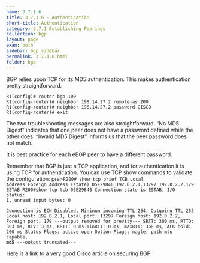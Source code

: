 ```yaml
---
name: 3.7.1.6
title: 3.7.1.6 - Authentication
short-title: Authentication
category: 3.7.1 Establishing Peerings
collection: bgp
layout: page
exam: both
sidebar: bgp_sidebar
permalink: 3.7.1.6.html
folder: bgp
---
```

BGP relies upon TCP for its MD5 authentication. This makes authentication pretty straightforward.
```
R1(config)# router bgp 100
R1(config-router)# neighbor 198.14.27.2 remote-as 200
R1(config-router)# neighbor 198.14.27.2 password CISCO
R1(config-router)# exit
```
The two troubleshooting messages are also straightforward. “No MD5 Digest” indicates that one peer does not have a password defined while the other does. “Invalid MD5 Digest” informs us that the peer password does not match.

It is best practice for each eBGP peer to have a different password.

Remember that BGP is just a TCP application, and for authentication it is using TCP for authentication. You can use TCP show commands to validate the configuration:
pre><code>R200# show tcp brief
TCB       Local Address               Foreign Address             (state)
05E29840  192.0.2.1.13297             192.0.2.2.179               ESTAB
R200#show tcp tcb 05E29840
Connection state is ESTAB, I/O status: 1, unread input bytes: 0            
Connection is ECN Disabled, Mininum incoming TTL 254, Outgoing TTL 255
Local host: 192.0.2.1, Local port: 13297 Foreign host: 192.0.2.2, Foreign port: 179
---output removed for brevity---
SRTT: 300 ms, RTTO: 303 ms, RTV: 3 ms, KRTT: 0 ms
minRTT: 0 ms, maxRTT: 368 ms, ACK hold: 200 ms
Status Flags: active open
Option Flags: nagle, path mtu capable, <b>md5</b>
---output truncated---
</code></pre>

[Here](https://www.cisco.com/c/en/us/about/security-center/protecting-border-gateway-protocol.html) is a link to a very good Cisco article on securing BGP.